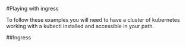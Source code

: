 #Playing with ingress

To follow these examples you will need to have a cluster of kubernetes working with a kubectl installed and accessible in your path.

##Ingress



